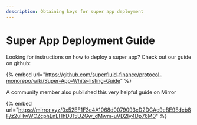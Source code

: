 ```yaml
---
description: Obtaining keys for super app deployment
---
```


# Super App Deployment Guide

Looking for instructions on how to deploy a super app? Check out our guide on github:

{% embed url="https://github.com/superfluid-finance/protocol-monorepo/wiki/Super-App-White-listing-Guide" %}

A community member also published this very helpful guide on Mirror

{% embed url="https://mirror.xyz/0x52EF1F3c4A1068d0079093cD2DCAe9eBE9Edcb8F/z2uHwWCZcphEnEHhDJ15UZGw_dMwm-uVD2Iy4Dp76M0" %}
